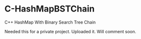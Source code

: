 # C-HashMapBSTChain
C++ HashMap With Binary Search Tree Chain

Needed this for a private project. Uploaded it. 
Will comment soon.
